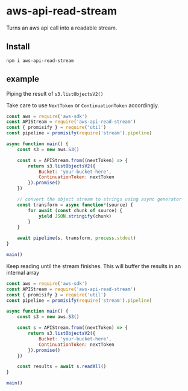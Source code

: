 # aws-api-read-stream
Turns an aws api call into a readable stream.

## Install
```
npm i aws-api-read-stream
```

## example

Piping the result of `s3.listObjectsV2()` 

Take care to use `NextToken` or `ContinuationToken` accordingly.

```js
const aws = require('aws-sdk')
const APIStream = require('aws-api-read-stream')
const { promisify } = require('util')
const pipeline = promisify(require('stream').pipeline)

async function main() {
    const s3 = new aws.S3()

    const s = APIStream.from((nextToken) => {
        return s3.listObjectsV2({
            Bucket: 'your-bucket-here',
            ContinuationToken: nextToken
        }).promise()
    })

    // convert the object stream to strings using async generator
    const transform = async function*(source) {
        for await (const chunk of source) {
            yield JSON.stringify(chunk)
        }
    }

    await pipeline(s, transform, process.stdout)
}

main()
```

Keep reading until the stream finishes. This will buffer the results in an internal array

```js
const aws = require('aws-sdk')
const APIStream = require('aws-api-read-stream')
const { promisify } = require('util')
const pipeline = promisify(require('stream').pipeline)

async function main() {
    const s3 = new aws.S3()

    const s = APIStream.from((nextToken) => {
        return s3.listObjectsV2({
            Bucket: 'your-bucket-here',
            ContinuationToken: nextToken
        }).promise()
    })

    const results = await s.readAll()
}

main()
```